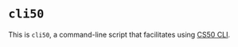 # `cli50`

This is `cli50`, a command-line script that facilitates using [CS50 CLI](https://github.com/cs50/cli).

